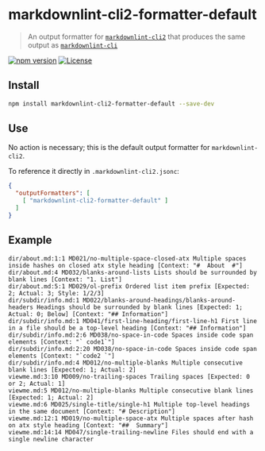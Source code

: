 # markdownlint-cli2-formatter-default

> An output formatter for [`markdownlint-cli2`][markdownlint-cli2] that produces
> the same output as [`markdownlint-cli`][markdownlint-cli]

[![npm version][npm-image]][npm-url]
[![License][license-image]][license-url]

## Install

```bash
npm install markdownlint-cli2-formatter-default --save-dev
```

## Use

No action is necessary; this is the default output formatter for
`markdownlint-cli2`.

To reference it directly in `.markdownlint-cli2.jsonc`:

```json
{
  "outputFormatters": [
    [ "markdownlint-cli2-formatter-default" ]
  ]
}
```

## Example

```text
dir/about.md:1:1 MD021/no-multiple-space-closed-atx Multiple spaces inside hashes on closed atx style heading [Context: "#  About  #"]
dir/about.md:4 MD032/blanks-around-lists Lists should be surrounded by blank lines [Context: "1. List"]
dir/about.md:5:1 MD029/ol-prefix Ordered list item prefix [Expected: 2; Actual: 3; Style: 1/2/3]
dir/subdir/info.md:1 MD022/blanks-around-headings/blanks-around-headers Headings should be surrounded by blank lines [Expected: 1; Actual: 0; Below] [Context: "## Information"]
dir/subdir/info.md:1 MD041/first-line-heading/first-line-h1 First line in a file should be a top-level heading [Context: "## Information"]
dir/subdir/info.md:2:6 MD038/no-space-in-code Spaces inside code span elements [Context: "` code1`"]
dir/subdir/info.md:2:20 MD038/no-space-in-code Spaces inside code span elements [Context: "`code2 `"]
dir/subdir/info.md:4 MD012/no-multiple-blanks Multiple consecutive blank lines [Expected: 1; Actual: 2]
viewme.md:3:10 MD009/no-trailing-spaces Trailing spaces [Expected: 0 or 2; Actual: 1]
viewme.md:5 MD012/no-multiple-blanks Multiple consecutive blank lines [Expected: 1; Actual: 2]
viewme.md:6 MD025/single-title/single-h1 Multiple top-level headings in the same document [Context: "# Description"]
viewme.md:12:1 MD019/no-multiple-space-atx Multiple spaces after hash on atx style heading [Context: "##  Summary"]
viewme.md:14:14 MD047/single-trailing-newline Files should end with a single newline character
```

[license-image]: https://img.shields.io/npm/l/markdownlint-cli2-formatter-default.svg
[license-url]: https://opensource.org/licenses/MIT
[markdownlint-cli]: https://github.com/igorshubovych/markdownlint-cli
[markdownlint-cli2]: https://github.com/DavidAnson/markdownlint-cli2
[npm-image]: https://img.shields.io/npm/v/markdownlint-cli2-formatter-default.svg
[npm-url]: https://www.npmjs.com/package/markdownlint-cli2-formatter-default
